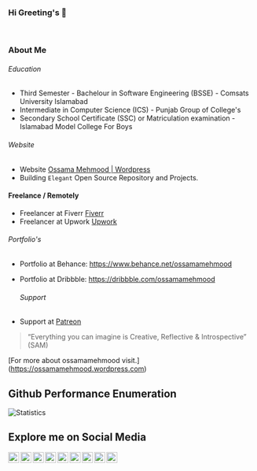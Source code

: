 ### Hi Greeting's 👋

<br />

###  About Me

###### Education

- Third Semester - Bachelour in Software Engineering (BSSE) - Comsats University Islamabad
- Intermediate in Computer Science (ICS) - Punjab Group of College's 
- Secondary School Certificate (SSC) or Matriculation examination - Islamabad Model College For Boys

###### Website

- Website <a href="https://ossamamehmood.wordpress.com/" target="_blank">Ossama Mehmood | Wordpress </a>
- Building `Elegant` Open Source Repository and Projects.

#### Freelance / Remotely

- Freelancer at Fiverr <a href="https://www.fiverr.com/ossamamehmood?up_rollout=true" target="_blank">Fiverr</a>
- Freelancer at Upwork <a href="https://www.upwork.com/freelancers/~0105286082fc1badae" target="_blank">Upwork</a>

###### Portfolio's

- Portfolio at Behance: <a href="https://www.behance.net/ossamamehmood" target="_blank">https://www.behance.net/ossamamehmood</a>
- Portfolio at Dribbble: <a href="https://dribbble.com/ossamamehmood" target="_blank">https://dribbble.com/ossamamehmood</a>

  ###### Support

- Support at <a href="https://www.patreon.com/ossamamehmood" target="_blank">Patreon</a>


> “Everything you can imagine is Creative, Reflective & Introspective”
> (SAM)
> 
[For more about ossamamehmood visit.] (https://ossamamehmood.wordpress.com)





## Github Performance Enumeration

![Statistics](https://github-readme-stats.vercel.app/api?username=ossamamehmood&show_icons=true&count_private=true)




## Explore me on Social Media

<a href="https://www.facebook.com/ossamamehmood110">
  <img align="left" alt="Ossama Mehmood" width="22px" src="https://cdn.jsdelivr.net/npm/simple-icons@v3/icons/facebook.svg" />
</a>

<a href="https://twitter.com/ossamamehmood">
  <img align="left" alt="Ossama Mehmood" width="22px" src="https://cdn.jsdelivr.net/npm/simple-icons@v3/icons/twitter.svg" />
</a>

<a href="https://www.instagram.com/ossamamehmood">
  <img align="left" alt="Ossama Mehmood" width="22px" src="https://cdn.jsdelivr.net/npm/simple-icons@v3/icons/instagram.svg" />
</a>

<a href="https://www.youtube.com/channel/UCiCtAidDDedbB2Izs_3E0oA">
  <img align="left" alt="Ossama Mehmood" width="22px" src="https://cdn.jsdelivr.net/npm/simple-icons@v3/icons/youtube.svg" />
</a>

<a href="https://www.linkedin.com/in/ossamamehmood">
  <img align="left" alt="Ossama Mehmood" width="22px" src="https://cdn.jsdelivr.net/npm/simple-icons@v3/icons/linkedin.svg" />
</a>

<a href="https://www.behance.net/ossamamehmood">
  <img align="left" alt="Ossama Mehmood" width="22px" src="https://cdn.jsdelivr.net/npm/simple-icons@v3/icons/behance.svg" />
</a>

<a href="https://dribbble.com/ossamamehmood">
  <img align="left" alt="Ossama Mehmood" width="22px" src="https://cdn.jsdelivr.net/npm/simple-icons@v3/icons/dribbble.svg" />
</a>

<a href="https://www.pinterest.com/ossamamehmood">
  <img align="left" alt="Ossama Mehmood" width="22px" src="https://cdn.jsdelivr.net/npm/simple-icons@v3/icons/pinterest.svg" />
</a>

<a href="https://ossamamehmood.wordpress.com">
  <img align="left" alt="Ossama Mehmood" width="22px" src="https://cdn.jsdelivr.net/npm/simple-icons@v3/icons/wordpress.svg" />
</a>

<!--
**ossamamehmood/ossamamehmood** is a ✨ _special_ ✨ repository because its `README.md` (this file) appears on your GitHub profile.

Here are some ideas to get you started:

- 🔭 I’m currently working on ...
- 🌱 I’m currently learning ...
- 👯 I’m looking to collaborate on ...
- 🤔 I’m looking for help with ...
- 💬 Ask me about ...
- 📫 How to reach me: ...
- 😄 Pronouns: ...
- ⚡ Fun fact: ...
-->
